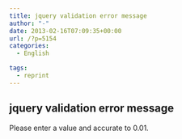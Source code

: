 ```yaml
---
title: jquery validation error message
author: "-"
date: 2013-02-16T07:09:35+00:00
url: /?p=5154
categories:
  - English

tags:
  - reprint
---
```

## jquery validation error message
Please enter a value and accurate to 0.01.